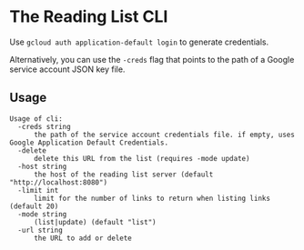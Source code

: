 # The Reading List CLI

Use `gcloud auth application-default login` to generate credentials.

Alternatively, you can use the `-creds` flag that points to the path of a Google service account JSON key file.

## Usage

```
Usage of cli:
  -creds string
      the path of the service account credentials file. if empty, uses Google Application Default Credentials.
  -delete
      delete this URL from the list (requires -mode update)
  -host string
      the host of the reading list server (default "http://localhost:8080")
  -limit int
      limit for the number of links to return when listing links (default 20)
  -mode string
      (list|update) (default "list")
  -url string
      the URL to add or delete
```

